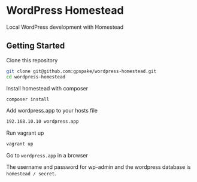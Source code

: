 # WordPress Homestead

Local WordPress development with Homestead

## Getting Started

Clone this repository

````bash
git clone git@github.com:gpspake/wordpress-homestead.git
cd wordpress-homestead
````

Install homestead with composer
````bash
composer install
````


Add wordpress.app to your hosts file

````bash
192.168.10.10 wordpress.app
````

Run vagrant up

````bash
vagrant up
````

Go to `wordpress.app` in a browser

The username and password for wp-admin and the wordpress database is `homestead / secret`.
